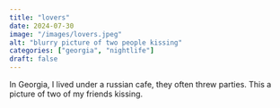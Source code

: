 ```yaml
---
title: "lovers"
date: 2024-07-30
image: "/images/lovers.jpeg"
alt: "blurry picture of two people kissing"
categories: ["georgia", "nightlife"]
draft: false
---
```


In Georgia, I lived under a russian cafe, they often threw parties. This a picture of two of my friends kissing.